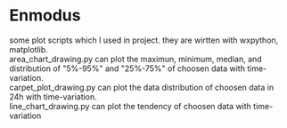 # Enmodus
some plot scripts which I used in project. they are wirtten with wxpython, matplotlib.<br>
area_chart_drawing.py can plot the maximun, minimum, median, and distribution of "5%-95%" and "25%-75%" of choosen data with time-variation.<br>
carpet_plot_drawing.py can plot the data distribution of choosen data in 24h with time-variation.<br>
line_chart_drawing.py can plot the tendency of choosen data with time-variation
